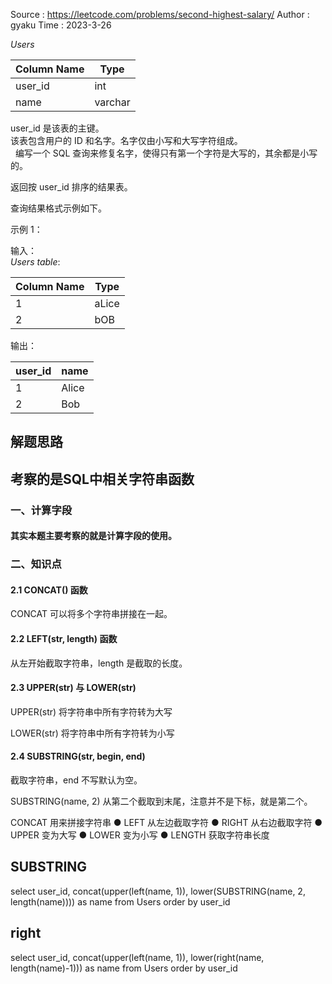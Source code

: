 Source : https://leetcode.com/problems/second-highest-salary/
Author : gyaku
Time   : 2023-3-26

*Users*

|Column Name| Type|   
|---|---|
|user_id    | int   |  
|name       | varchar |

user_id 是该表的主键。<br>
该表包含用户的 ID 和名字。名字仅由小写和大写字符组成。<br>
 
编写一个 SQL 查询来修复名字，使得只有第一个字符是大写的，其余都是小写的。<br>

返回按 user_id 排序的结果表。<br>

查询结果格式示例如下。<br>

示例 1：

输入：<br>
_Users table_:

|Column Name| Type| 
|---|---|
| 1       | aLice |<br>
| 2       | bOB   |<br>

输出：

| user_id | name  |
|---|---|
| 1       | Alice |
| 2       | Bob   |


## 解题思路
## 考察的是SQL中相关字符串函数

### 一、计算字段
 
#### 其实本题主要考察的就是计算字段的使用。
 
### 二、知识点
#### 2.1 CONCAT() 函数

 CONCAT 可以将多个字符串拼接在一起。

#### 2.2 LEFT(str, length) 函数

 从左开始截取字符串，length 是截取的长度。
 
#### 2.3 UPPER(str) 与 LOWER(str)
 
 UPPER(str) 将字符串中所有字符转为大写

 LOWER(str) 将字符串中所有字符转为小写
#### 2.4 SUBSTRING(str, begin, end)

 截取字符串，end 不写默认为空。

 SUBSTRING(name, 2) 从第二个截取到末尾，注意并不是下标，就是第二个。

 CONCAT 用来拼接字符串 ● LEFT 从左边截取字符 ● RIGHT 从右边截取字符 
 ● UPPER 变为大写 ● LOWER 变为小写 ● LENGTH 获取字符串长度
 
 SUBSTRING
 --
 
 select user_id, concat(upper(left(name, 1)), lower(SUBSTRING(name, 2, length(name)))) as name
 from Users
 order by user_id
 
 right
 --
 
 select user_id, concat(upper(left(name, 1)), lower(right(name, length(name)-1))) as name
 from Users
 order by user_id

